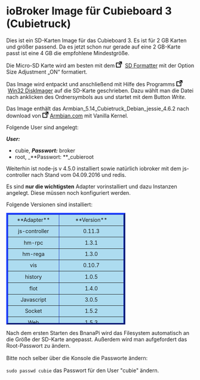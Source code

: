# ioBroker Image für Cubieboard 3 (Cubietruck)

Dies ist ein SD-Karten Image für das Cubieboard 3\. Es ist für 2 GB Karten und größer passend. Da es jetzt schon nur gerade auf eine 2 GB-Karte passt ist eine 4 GB die empfohlene Mindestgröße.

Die Micro-SD Karte wird am besten mit dem 
![](img/sd-image-fuer-raspberry-pi2-minimal-3-2_icon_link.png)
 [SD Formatter](https://www.sdcard.org/downloads/formatter_4/) mit der Option Size Adjustment „ON“ formatiert.

Das Image wird entpackt und anschließend mit Hilfe des Programms 
![](img/sd-image-fuer-raspberry-pi2-minimal-3-2_icon_link.png)
 [Win32 DiskImager](http://www.heise.de/download/win32-disk-imager-1192033.html) auf die SD-Karte geschrieben. Dazu wählt man die Datei nach anklicken des Ordnersymbols aus und startet mit dem Button _Write._

Das Image enthält das Armbian_5.14_Cubietruck_Debian_jessie_4.6.2 nach download von 
![](img/sd-image-fuer-raspberry-pi2-minimal-3-2_icon_link.png)
 [Armbian.com](http://www.armbian.com/cubietruck/) mit Vanilla Kernel.

Folgende User sind angelegt:

_**User:**_

*   cubie, _**Passwort:**_ broker
*   root, _**Passwort: **_cubieroot

Weiterhin ist node-js v 4.5.0 installiert sowie natürlich iobroker mit dem js-controller nach Stand vom 04.09.2016 und redis.

Es sind **nur die wichtigsten** Adapter vorinstalliert und dazu Instanzen angelegt. Diese müssen noch konfiguriert werden.

Folgende Versionen sind installiert:

<table style="height: 298px; width: 319px; border-color: #1833cc; background-color: #addcf0;" border="4">

<thead>

<tr style="height: 24px;">

<td style="width: 129px; height: 24px; text-align: center;">**Adapter**</td>

<td style="width: 174px; height: 24px; text-align: center;">**Version**</td>

</tr>

</thead>

<tbody>

<tr style="height: 24px;">

<td style="width: 129px; height: 24px; text-align: center;">js-controller</td>

<td style="width: 174px; height: 24px; text-align: center;">0.11.3</td>

</tr>

<tr style="height: 24px;">

<td style="width: 129px; height: 24px; text-align: center;">hm-rpc</td>

<td style="width: 174px; height: 24px; text-align: center;">1.3.1</td>

</tr>

<tr style="height: 24px;">

<td style="width: 129px; height: 24px; text-align: center;">hm-rega</td>

<td style="width: 174px; height: 24px; text-align: center;">1.3.0</td>

</tr>

<tr style="height: 24px;">

<td style="width: 129px; height: 24px; text-align: center;">vis</td>

<td style="width: 174px; height: 24px; text-align: center;">0.10.7</td>

</tr>

<tr style="height: 25px;">

<td style="width: 129px; height: 25px; text-align: center;">history</td>

<td style="width: 174px; height: 25px; text-align: center;">1.0.5</td>

</tr>

<tr style="height: 24px;">

<td style="text-align: center; height: 24px;">flot</td>

<td style="text-align: center; height: 24px;">1.4.0</td>

</tr>

<tr style="height: 24px;">

<td style="text-align: center; height: 24px;">Javascript</td>

<td style="text-align: center; height: 24px;">3.0.5</td>

</tr>

<tr style="height: 24px;">

<td style="text-align: center; height: 24px;">Socket</td>

<td style="text-align: center; height: 24px;">1.5.2</td>

</tr>

<tr style="height: 24.875px;">

<td style="text-align: center; height: 24.875px;">Web</td>

<td style="text-align: center; height: 24.875px;">1.5.3</td>

</tr>

</tbody>

</table>

Nach dem ersten Starten des BnanaPi wird das Filesystem automatisch an die Größe der SD-Karte angepasst. Außerdem wird man aufgefordert das Root-Passwort zu ändern.

<span style="line-height: 1.5;">Bitte noch selber über die Konsole die Passworte ändern:</span>

`sudo passwd cubie` das Passwort für den User "cubie" ändern.